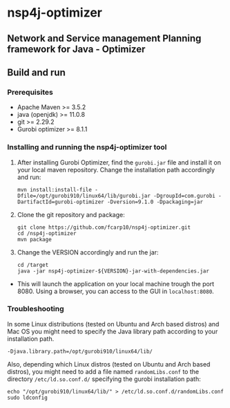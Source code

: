 # nsp4j-optimizer

## Network and Service management Planning framework for Java - Optimizer


## Build and run

### Prerequisites

- Apache Maven >= 3.5.2
- java (openjdk) >= 11.0.8
- git >= 2.29.2
- Gurobi optimizer >= 8.1.1


### Installing and running the nsp4j-optimizer tool

1. After installing Gurobi Optimizer, find the `gurobi.jar` file and install it
   on your local maven repository. Change the installation path accordingly and
   run:
   
   	```
	mvn install:install-file -Dfile=/opt/gurobi910/linux64/lib/gurobi.jar -DgroupId=com.gurobi -DartifactId=gurobi-optimizer -Dversion=9.1.0 -Dpackaging=jar
	```


2. Clone the git repository and package:

	```
	git clone https://github.com/fcarp10/nsp4j-optimizer.git
	cd /nsp4j-optimizer
	mvn package
	```

3. Change the VERSION accordingly and run the jar:
	
	```
	cd /target
	java -jar nsp4j-optimizer-${VERSION}-jar-with-dependencies.jar
	```

- This will launch the application on your local machine trough the port 8080.
  Using a browser, you can access to the GUI in `localhost:8080`.


### Troubleshooting

In some Linux distributions (tested on Ubuntu and Arch based distros) and Mac OS you
might need to specify the Java library path according to your installation path.

    -Djava.library.path=/opt/gurobi910/linux64/lib/

Also, depending which Linux distros (tested on Ubuntu and Arch based distros), you
might need to add a file named `randomLibs.conf` to the directory
`/etc/ld.so.conf.d/` specifying the gurobi installation path:

	echo "/opt/gurobi910/linux64/lib/" > /etc/ld.so.conf.d/randomLibs.conf
	sudo ldconfig

    


